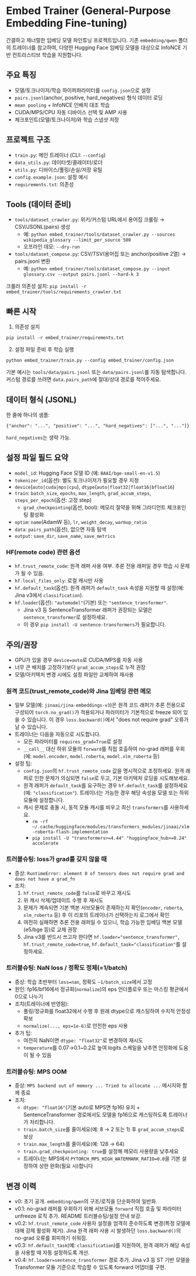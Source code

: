 # Embed Trainer (General-Purpose Embedding Fine-tuning)

간결하고 제너럴한 임베딩 모델 파인튜닝 프로젝트입니다. 기존 `embedding/qwen` 폴더의 트레이너를 참고하여, 다양한 Hugging Face 임베딩 모델을 대상으로 InfoNCE 기반 컨트라스티브 학습을 지원합니다.

## 주요 특징
- 모델/토크나이저/학습 하이퍼파라미터를 `config.json`으로 설정
- `pairs.jsonl`(anchor, positive, hard_negatives) 형식 데이터 로딩
- `mean pooling` + InfoNCE 인배치 대조 학습
- CUDA/MPS/CPU 자동 디바이스 선택 및 AMP 사용
- 체크포인트(모델/토크나이저)와 학습 스냅샷 저장

## 프로젝트 구조
- `train.py`: 메인 트레이너 (CLI: `--config`)
- `data_utils.py`: 데이터셋/콜레이터/로더
- `utils.py`: 디바이스/풀링/손실/저장 유틸
- `config.example.json`: 설정 예시
- `requirements.txt`: 의존성

## Tools (데이터 준비)
- `tools/dataset_crawler.py`: 위키/커스텀 URL에서 용어집 크롤링 → CSV/JSONL(pairs) 생성
  - 예: `python embed_trainer/tools/dataset_crawler.py --sources wikipedia_glossary --limit_per_source 500`
  - 오프라인 데모: `--dry-run`
- `tools/dataset_compose.py`: CSV/TSV(용어집 또는 anchor/positive 2열) → pairs.jsonl 변환
  - 예: `python embed_trainer/tools/dataset_compose.py --input glossary.csv --output pairs.jsonl --hard-k 3`

크롤러 의존성 설치: `pip install -r embed_trainer/tools/requirements_crawler.txt`

## 빠른 시작
1) 의존성 설치
```
pip install -r embed_trainer/requirements.txt
```

2) 설정 파일 준비 후 학습 실행
```
python embed_trainer/train.py --config embed_trainer/config.json
```

기본 예시는 `tools/data/pairs.jsonl` 또는 `data/pairs.jsonl`를 자동 탐색합니다. 커스텀 경로를 쓰려면 `data.pairs_path`에 절대/상대 경로를 적어주세요.

## 데이터 형식 (JSONL)
한 줄에 하나의 샘플:
```
{"anchor": "...", "positive": "...", "hard_negatives": ["...", "..."]}
```
`hard_negatives`는 생략 가능.

## 설정 파일 필드 요약
- `model_id`: Hugging Face 모델 ID (예: `BAAI/bge-small-en-v1.5`)
- `tokenizer_id`(옵션): 별도 토크나이저가 필요할 경우 지정
- `device`(`auto|cuda|mps|cpu`), `dtype`(`auto|float32|float16|bfloat16`)
- `train`: `batch_size`, `epochs`, `max_length`, `grad_accum_steps`, `steps_per_epoch`(옵션: 고정 step)
  - `grad_checkpointing`(옵션, bool): 메모리 절약을 위해 그라디언트 체크포인팅 활성화
- `optim`: `name`(AdamW 등), `lr`, `weight_decay`, `warmup_ratio`
- `data`: `pairs_path`(옵션), 없으면 자동 탐색
- `output`: `save_dir`, `save_name`, `save_metrics`

### HF(remote code) 관련 옵션
- `hf.trust_remote_code`: 원격 래퍼 사용 여부. 추론 전용 래퍼일 경우 학습 시 문제가 될 수 있음.
- `hf.local_files_only`: 로컬 캐시만 사용
- `hf.default_task`(옵션): 원격 래퍼가 `default_task` 속성을 지원할 때 설정(예: Jina v3에서 `classification`).
- `hf.loader`(옵션): `"automodel"`(기본) 또는 `"sentence_transformer"`.
  - Jina v3 등 SentenceTransformer 래퍼가 권장되는 모델은 `sentence_transformer`로 설정하세요.
  - 이 경우 `pip install -U sentence-transformers`가 필요합니다.

## 주의/권장
- GPU가 있을 경우 `device=auto`로 CUDA/MPS를 자동 사용
- 너무 큰 배치를 고정하기보다 `grad_accum_steps`로 누적 권장
- 모델/아키텍처 변경 시에도 설정 파일만 교체하여 재사용

### 원격 코드(trust_remote_code)와 Jina 임베딩 관련 메모
- 일부 모델(예: `jinaai/jina-embeddings-v3`)은 원격 코드 래퍼가 추론 전용으로 구성되어 `torch.no_grad()`가 적용되거나 파라미터가 기본적으로 freeze 되어 있을 수 있습니다. 이 경우 `loss.backward()`에서 "does not require grad" 오류가 날 수 있습니다.
- 트레이너는 다음을 자동으로 시도합니다.
  - 모든 파라미터를 `requires_grad=True`로 설정
  - `__call__` 대신 하위 모듈의 `forward`를 직접 호출하여 no-grad 래퍼를 우회 (예: `model.encoder`, `model.roberta`, `model.xlm_roberta` 등)
- 설정 팁:
  - `config.json`의 `hf.trust_remote_code` 값을 명시적으로 조정하세요. 원격 래퍼로 인한 문제가 의심되면 `false`로 두고, 기본 아키텍처 로딩을 시도해보세요.
  - 원격 래퍼가 `default_task`를 요구하는 경우 `hf.default_task`를 설정하세요(예: `"classification"`). 트레이너는 가능한 경우 해당 속성을 모델 또는 하위 모듈에 설정합니다.
  - 캐시 문제로 충돌 시, 동적 모듈 캐시를 비우고 최신 `transformers`를 사용하세요.
    - `rm -rf ~/.cache/huggingface/modules/transformers_modules/jinaai/xlm-roberta-flash-implementation`
    - `pip install -U "transformers>=4.44" "huggingface_hub>=0.24" accelerate`

### 트러블슈팅: loss가 grad를 갖지 않을 때
- 증상: `RuntimeError: element 0 of tensors does not require grad and does not have a grad_fn`
- 조치:
  1) `hf.trust_remote_code`를 `false`로 바꾸고 재시도
  2) 위 캐시 삭제/업데이트 수행 후 재시도
  3) 문제가 계속되면 기본 백본 서브모듈이 존재하는지 확인(`encoder`, `roberta`, `xlm_roberta` 등) 후 이 리포의 트레이너가 선택하는지 로그에서 확인
  4) 여전히 실패하면 추론 전용 래퍼일 수 있으니, 학습 가능한 임베딩 백본 모델(e5/bge 등)로 교체 권장
  5) Jina v3를 반드시 쓰고자 한다면 `hf.loader="sentence_transformer"`, `hf.trust_remote_code=true`, `hf.default_task="classification"`를 설정하세요.

### 트러블슈팅: NaN loss / 정확도 정체(=1/batch)
- 증상: 학습 초반부터 `loss=nan`, 정확도 `~1/batch_size`에서 고정
- 원인: fp16/bf16에서 정규화(`normalize`)의 eps 언더플로우 또는 마스킹 평균에서 0으로 나누기
- 조치(트레이너에 반영됨):
  - 풀링/정규화를 float32에서 수행 후 원래 dtype으로 캐스팅하여 수치적 안정성 확보
  - `normalize(..., eps=1e-6)`로 안전한 eps 사용
- 추가 팁:
  - 여전히 NaN이면 `dtype: "float32"`로 변경하여 재시도
  - `temperature`를 0.07→0.1~0.2로 높여 logits 스케일을 낮추면 안정화에 도움이 될 수 있음

### 트러블슈팅: MPS OOM
- 증상: `MPS backend out of memory ... Tried to allocate ...` 메시지와 함께 종료
- 조치:
  - `dtype: "float16"`(기본 auto로 MPS면 fp16) 유지 + SentenceTransformer 경로에서도 모델을 fp16으로 캐스팅하도록 트레이너가 처리합니다.
  - `train.batch_size`를 줄이세요(예: 8 → 2 또는 1) 후 `grad_accum_steps`로 보상
  - `train.max_length`를 줄이세요(예: 128 → 64)
  - `train.grad_checkpointing: true`를 설정해 메모리 사용량을 낮추세요
  - 트레이너는 MPS에서 `PYTORCH_MPS_HIGH_WATERMARK_RATIO=0.0`을 기본 설정하여 상한 완화(필요 시)합니다

## 변경 이력
- v0: 초기 공개. `embedding/qwen`의 구조/로직을 단순화하여 일반화.
- v0.1: no-grad 래퍼를 우회하기 위해 서브모듈 `forward` 직접 호출 및 파라미터 unfreeze 로직 추가. README 트러블슈팅/설정 안내 보강.
- v0.2: `hf.trust_remote_code` 사용자 설정을 엄격히 준수하도록 변경(특정 모델에 대해 강제 활성화 제거). Jina 원격 래퍼 사용 시 발생하던 `loss.backward()`의 no-grad 오류를 회피하기 쉬워짐.
- v0.3: `hf.default_task`(예: `classification`)를 지원하여, 원격 래퍼가 해당 속성을 사용할 때 자동 설정하도록 개선.
- v0.4: `hf.loader=sentence_transformer` 경로 추가. Jina v3 등 ST 기반 모델을 Transformer 모듈 기준으로 학습할 수 있도록 forward 어댑터를 구현.

